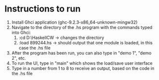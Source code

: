 # Instructions to run
1. Install Ghci application (ghc-9.2.3-x86_64-unknown-mingw32)
2. Navigate to the directory of the .hs program with the commands typed into Ghci: 
   1. :cd D:\HaskellCW -> changes the directory
   2. :load 899244.hs -> should output that one module is loaded, in this case the .hs file
4. After the program has been run, you can also type in "demo 1", "demo 2", etc. 
5. To run the UI, type in "main" which shows the load/save user interface
6. Type in a number from 1 to 8 to receive an output, based on the code in the .hs file

